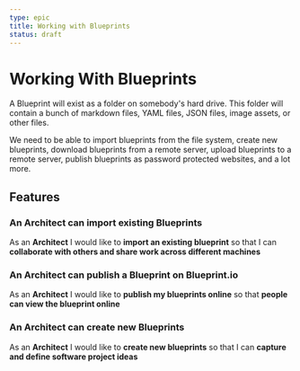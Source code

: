 ```yaml
---
type: epic
title: Working with Blueprints
status: draft
---
```


# Working With Blueprints

A Blueprint will exist as a folder on somebody's hard drive.  This
folder will contain a bunch of markdown files, YAML files, JSON files,
image assets, or other files.

We need to be able to import blueprints from the file system, create new
blueprints, download blueprints from a remote server, upload blueprints
to a remote server, publish blueprints as password protected websites,
and a lot more.

## Features

### An Architect can import existing Blueprints

As an **Architect** I would like to **import an existing blueprint** so
that I can **collaborate with others and share work across different
machines**

### An Architect can publish a Blueprint on Blueprint.io

As an **Architect** I would like to **publish my blueprints online** so
that **people can view the blueprint online**

### An Architect can create new Blueprints

As an **Architect** I would like to **create new blueprints** so that I
can **capture and define software project ideas**
